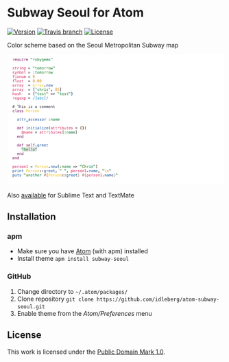 # Subway Seoul for Atom

[![Version](https://img.shields.io/apm/v/subway-seoul.svg?style=flat-square)](https://atom.io/themes/subway-seoul)
[![Travis branch](https://img.shields.io/travis/idleberg/atom-subway-seoul/master.svg?style=flat-square)](https://travis-ci.org/idleberg/atom-subway-seoul)
[![License](https://img.shields.io/apm/l/subway-seoul.svg?style=flat-square)](http://creativecommons.org/publicdomain/zero/1.0/legalcode)

Color scheme based on the Seoul Metropolitan Subway map

![Screenshot](https://raw.githubusercontent.com/idleberg/atom-subway-seoul/master/preview.png)

Also [available](https://github.com/idleberg/Subway.tmTheme) for Sublime Text and TextMate

## Installation

### apm

* Make sure you have [Atom](https://atom.io/) (with apm) installed
* Install theme `apm install subway-seoul`

### GitHub

1. Change directory to `~/.atom/packages/`
2. Clone repository `git clone https://github.com/idleberg/atom-subway-seoul.git`
3. Enable theme from the *Atom/Preferences* menu

## License

This work is licensed under the [Public Domain Mark 1.0](https://creativecommons.org/publicdomain/mark/1.0/).